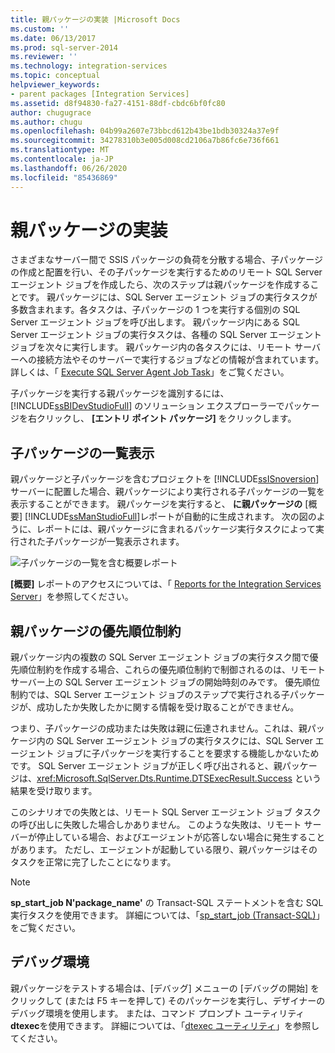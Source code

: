 ```yaml
---
title: 親パッケージの実装 |Microsoft Docs
ms.custom: ''
ms.date: 06/13/2017
ms.prod: sql-server-2014
ms.reviewer: ''
ms.technology: integration-services
ms.topic: conceptual
helpviewer_keywords:
- parent packages [Integration Services]
ms.assetid: d8f94830-fa27-4151-88df-cbdc6bf0fc80
author: chugugrace
ms.author: chugu
ms.openlocfilehash: 04b99a2607e73bbcd612b43be1bdb30324a37e9f
ms.sourcegitcommit: 34278310b3e005d008cd2106a7b86fc6e736f661
ms.translationtype: MT
ms.contentlocale: ja-JP
ms.lasthandoff: 06/26/2020
ms.locfileid: "85436869"
---
```

# <a name="implementation-of-the-parent-package"></a>親パッケージの実装
  さまざまなサーバー間で SSIS パッケージの負荷を分散する場合、子パッケージの作成と配置を行い、その子パッケージを実行するためのリモート SQL Server エージェント ジョブを作成したら、次のステップは親パッケージを作成することです。 親パッケージには、SQL Server エージェント ジョブの実行タスクが多数含まれます。各タスクは、子パッケージの 1 つを実行する個別の SQL Server エージェント ジョブを呼び出します。 親パッケージ内にある SQL Server エージェント ジョブの実行タスクは、各種の SQL Server エージェント ジョブを次々に実行します。 親パッケージ内の各タスクには、リモート サーバーへの接続方法やそのサーバーで実行するジョブなどの情報が含まれています。 詳しくは、「 [Execute SQL Server Agent Job Task](control-flow/execute-sql-server-agent-job-task.md)」をご覧ください。  
  
 子パッケージを実行する親パッケージを識別するには、 [!INCLUDE[ssBIDevStudioFull](../includes/ssbidevstudiofull-md.md)] のソリューション エクスプローラーでパッケージを右クリックし、 **[エントリ ポイント パッケージ]** をクリックします。  
  
## <a name="listing-child-packages"></a>子パッケージの一覧表示  
 親パッケージと子パッケージを含むプロジェクトを [!INCLUDE[ssISnoversion](../includes/ssisnoversion-md.md)] サーバーに配置した場合、親パッケージにより実行される子パッケージの一覧を表示することができます。 親パッケージを実行すると、 **に親パッケージの** [概要] [!INCLUDE[ssManStudioFull](../includes/ssmanstudiofull-md.md)]レポートが自動的に生成されます。 次の図のように、レポートには、親パッケージに含まれるパッケージ実行タスクによって実行された子パッケージが一覧表示されます。  
  
 ![子パッケージの一覧を含む概要レポート](media/overviewreport-childpackagelisting.png "子パッケージの一覧を含む概要レポート")  
  
 **[概要]** レポートのアクセスについては、「 [Reports for the Integration Services Server](../../2014/integration-services/reports-for-the-integration-services-server.md)」を参照してください。  
  
## <a name="precedence-constraints-in-the-parent-package"></a>親パッケージの優先順位制約  
 親パッケージ内の複数の SQL Server エージェント ジョブの実行タスク間で優先順位制約を作成する場合、これらの優先順位制約で制御されるのは、リモート サーバー上の SQL Server エージェント ジョブの開始時刻のみです。 優先順位制約では、SQL Server エージェント ジョブのステップで実行される子パッケージが、成功したか失敗したかに関する情報を受け取ることができません。  
  
 つまり、子パッケージの成功または失敗は親に伝達されません。これは、親パッケージ内の SQL Server エージェント ジョブの実行タスクには、SQL Server エージェント ジョブに子パッケージを実行することを要求する機能しかないためです。 SQL Server エージェント ジョブが正しく呼び出されると、親パッケージは、<xref:Microsoft.SqlServer.Dts.Runtime.DTSExecResult.Success> という結果を受け取ります。  
  
 このシナリオでの失敗とは、リモート SQL Server エージェント ジョブ タスクの呼び出しに失敗した場合しかありません。 このような失敗は、リモート サーバーが停止している場合、およびエージェントが応答しない場合に発生することがあります。 ただし、エージェントが起動している限り、親パッケージはそのタスクを正常に完了したことになります。  
  
> [!NOTE]  
>  **sp_start_job N'package_name'** の Transact-SQL ステートメントを含む SQL 実行タスクを使用できます。 詳細については、「[sp_start_job &#40;Transact-SQL&#41;](/sql/relational-databases/system-stored-procedures/sp-start-job-transact-sql)」をご覧ください。  
  
## <a name="debugging-environment"></a>デバッグ環境  
 親パッケージをテストする場合は、[デバッグ] メニューの [デバッグの開始] をクリックして (または F5 キーを押して) そのパッケージを実行し、デザイナーのデバッグ環境を使用します。 または、コマンド プロンプト ユーティリティ **dtexec**を使用できます。 詳細については、「[dtexec ユーティリティ](packages/dtexec-utility.md)」を参照してください。  
  
  
